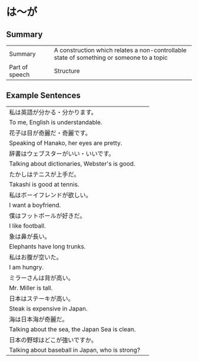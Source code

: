 # は～が

## Summary

<table><tr>   <td>Summary<td>   <td>A construction which relates a non-controllable state of something or someone to a topic</td><tr><tr>   <td>Part of speech<td>   <td>Structure</td><tr></table></table></table>

## Example Sentences

<table><tr><td>私は英語が分かる・分かります。<td><tr><tr><td>To me, English is understandable.<td><tr><tr><td>花子は目が奇麗だ・奇麗です。<td><tr><tr><td>Speaking of Hanako, her eyes are pretty.<td><tr><tr><td>辞書はウェブスターがいい・いいです。<td><tr><tr><td>Talking about dictionaries, Webster's is good.<td><tr><tr><td>たかしはテニスが上手だ。<td><tr><tr><td>Takashi is good at tennis.<td><tr><tr><td>私はボーイフレンドが欲しい。<td><tr><tr><td>I want a boyfriend.<td><tr><tr><td>僕はフットボールが好きだ。<td><tr><tr><td>I like football.<td><tr><tr><td>象は鼻が長い。<td><tr><tr><td>Elephants have long trunks.<td><tr><tr><td>私はお腹が空いた。<td><tr><tr><td>I am hungry.<td><tr><tr><td>ミラーさんは背が高い。<td><tr><tr><td>Mr. Miller is tall.<td><tr><tr><td>日本はステーキが高い。<td><tr><tr><td>Steak is expensive in Japan.<td><tr><tr><td>海は日本海が奇麗だ。<td><tr><tr><td>Talking about the sea, the Japan Sea is clean.<td><tr><tr><td>日本の野球はどこが強いですか。<td><tr><tr><td>Talking about baseball in Japan, who is strong?<td><tr></table>

